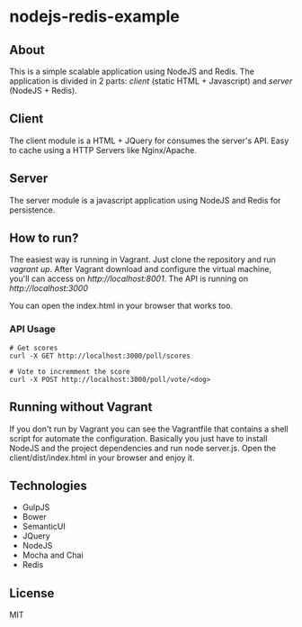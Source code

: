 nodejs-redis-example
====================

## About

This is a simple scalable application using NodeJS and Redis.
The application is divided in 2 parts: *client* (static HTML + Javascript) and *server* (NodeJS + Redis).

## Client

The client module is a HTML + JQuery for consumes the server's API. Easy to cache using a HTTP Servers like Nginx/Apache.

## Server

The server module is a javascript application using NodeJS and Redis for persistence.

## How to run?

The easiest way is running in Vagrant. Just clone the repository and run *vagrant up*.
After Vagrant download and configure the virtual machine, you'll can access on *http://localhost:8001*. The API is running on *http://localhost:3000*

You can open the index.html in your browser that works too.

### API Usage

    # Get scores
    curl -X GET http://localhost:3000/poll/scores

    # Vote to incremment the score
    curl -X POST http://localhost:3000/poll/vote/<dog>

## Running without Vagrant

If you don't run by Vagrant you can see the Vagrantfile that contains a shell script for automate the configuration.
Basically you just have to install NodeJS and the project dependencies and run node server.js.
Open the client/dist/index.html in your browser and enjoy it.

## Technologies

* GulpJS
* Bower
* SemanticUI
* JQuery
* NodeJS
* Mocha and Chai
* Redis

## License

MIT
